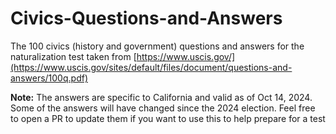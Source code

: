 # Civics-Questions-and-Answers
The 100 civics (history and government) questions and answers for the naturalization test taken from [https://www.uscis.gov/](https://www.uscis.gov/sites/default/files/document/questions-and-answers/100q.pdf)

**Note:** The answers are specific to California and valid as of Oct 14, 2024. Some of the answers will have changed since the 2024 election. Feel free to open a PR to update them if you want to use this to help prepare for a test
